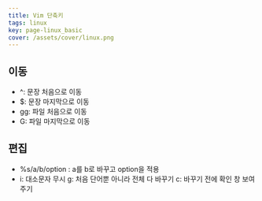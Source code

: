 ```yaml
---
title: Vim 단축키
tags: linux
key: page-linux_basic
cover: /assets/cover/linux.png
---
```

## 이동
- ^: 문장 처음으로 이동
- $: 문장 마지막으로 이동
- gg: 파일 처음으로 이동
- G: 파일 마지막으로 이동

## 편집
- %s/a/b/option : a를 b로 바꾸고 option을 적용
- i: 대소문자 무시
g: 처음 단어뿐 아니라 전체 다 바꾸기
c: 바꾸기 전에 확인 창 보여주기
